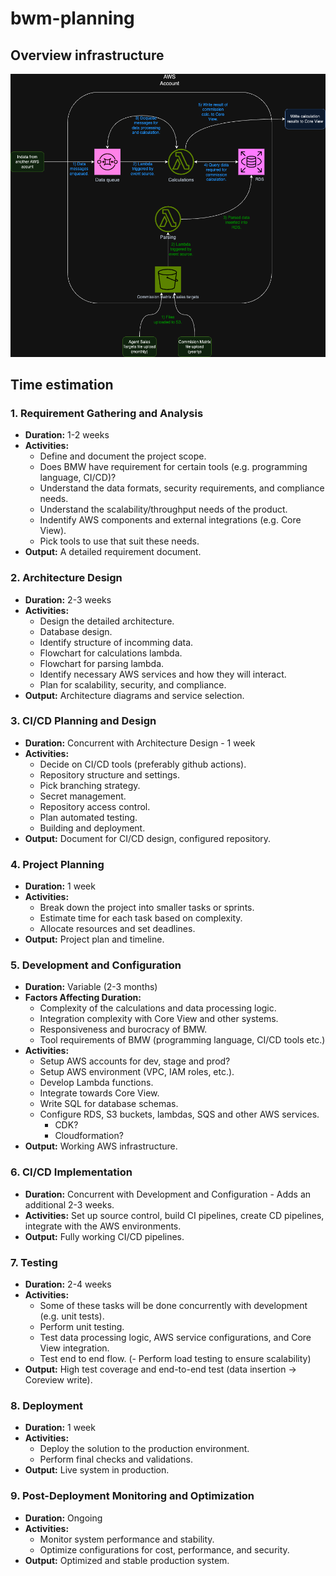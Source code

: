 # bwm-planning

## Overview infrastructure

![Initial draft of architecture](design_2.png)

## Time estimation

### 1. Requirement Gathering and Analysis

- **Duration:** 1-2 weeks
- **Activities:**
  - Define and document the project scope.
  - Does BMW have requirement for certain tools (e.g. programming language, CI/CD)?
  - Understand the data formats, security requirements, and compliance needs.
  - Understand the scalability/throughput needs of the product.
  - Indentify AWS components and external integrations (e.g. Core View).
  - Pick tools to use that suit these needs.
- **Output:** A detailed requirement document.

### 2. Architecture Design

- **Duration:** 2-3 weeks
- **Activities:**
  - Design the detailed architecture.
  - Database design.
  - Identify structure of incomming data.
  - Flowchart for calculations lambda.
  - Flowchart for parsing lambda.
  - Identify necessary AWS services and how they will interact.
  - Plan for scalability, security, and compliance.
- **Output:** Architecture diagrams and service selection.


### 3. CI/CD Planning and Design

- **Duration:** Concurrent with Architecture Design - 1 week
- **Activities:**
  - Decide on CI/CD tools (preferably github actions).
  - Repository structure and settings.
  - Pick branching strategy.
  - Secret management.
  - Repository access control.
  - Plan automated testing.
  - Building and deployment.
- **Output:** Document for CI/CD design, configured repository.

### 4. Project Planning

- **Duration:** 1 week
- **Activities:**
  - Break down the project into smaller tasks or sprints.
  - Estimate time for each task based on complexity.
  - Allocate resources and set deadlines.
- **Output:** Project plan and timeline.

### 5. Development and Configuration

- **Duration:** Variable (2-3 months)
- **Factors Affecting Duration:**
  - Complexity of the calculations and data processing logic.
  - Integration complexity with Core View and other systems.
  - Responsiveness and burocracy of BMW.
  - Tool requirements of BMW (programming language, CI/CD tools etc.)
- **Activities:**
  - Setup AWS accounts for dev, stage and prod?
  - Setup AWS environment (VPC, IAM roles, etc.).
  - Develop Lambda functions.
  - Integrate towards Core View.
  - Write SQL for database schemas.
  - Configure RDS, S3 buckets, lambdas, SQS and other AWS services.
    - CDK?
    - Cloudformation?
- **Output:** Working AWS infrastructure.

### 6. CI/CD Implementation

- **Duration:** Concurrent with Development and Configuration - Adds an additional 2-3 weeks.
- **Activities:** Set up source control, build CI pipelines, create CD pipelines, integrate with the AWS environments.
- **Output:** Fully working CI/CD pipelines.

### 7. Testing

- **Duration:** 2-4 weeks
- **Activities:**
  - Some of these tasks will be done concurrently with development (e.g. unit tests).
  - Perform unit testing.
  - Test data processing logic, AWS service configurations, and Core View integration.
  - Test end to end flow.
  (- Perform load testing to ensure scalability)
- **Output:** High test coverage and end-to-end test (data insertion -> Coreview write).

### 8. Deployment

- **Duration:** 1 week
- **Activities:**
  - Deploy the solution to the production environment.
  - Perform final checks and validations.
- **Output:** Live system in production.

### 9. Post-Deployment Monitoring and Optimization

- **Duration:** Ongoing
- **Activities:**
  - Monitor system performance and stability.
  - Optimize configurations for cost, performance, and security.
- **Output:** Optimized and stable production system.